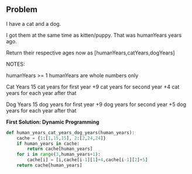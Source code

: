 ## Problem

I have a cat and a dog.

I got them at the same time as kitten/puppy. That was humanYears years ago.

Return their respective ages now as [humanYears,catYears,dogYears]

NOTES:

humanYears >= 1
humanYears are whole numbers only

Cat Years
15 cat years for first year
+9 cat years for second year
+4 cat years for each year after that

Dog Years
15 dog years for first year
+9 dog years for second year
+5 dog years for each year after that

**First Solution: Dynamic Programming**

```python
def human_years_cat_years_dog_years(human_years):
    cache = {1:[1,15,15], 2:[2,24,24]}
    if human_years in cache:
        return cache[human_years]
    for i in range(3,human_years+1):
        cache[i] = [i,cache[i-1][1]+4,cache[i-1][2]+5]
    return cache[human_years]
```
